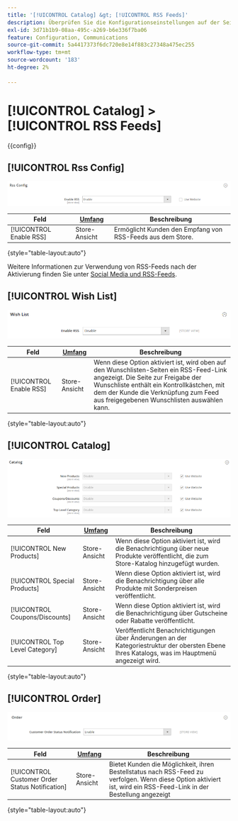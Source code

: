 ```yaml
---
title: '[!UICONTROL Catalog] &gt; [!UICONTROL RSS Feeds]'
description: Überprüfen Sie die Konfigurationseinstellungen auf der Seite [!UICONTROL Catalog] &gt; [!UICONTROL RSS Feeds] des Commerce-Administrators.
exl-id: 3d71b1b9-08aa-495c-a269-b6e336f7ba06
feature: Configuration, Communications
source-git-commit: 5a4417373f6dc720e8e14f883c27348a475ec255
workflow-type: tm+mt
source-wordcount: '183'
ht-degree: 2%

---
```


# [!UICONTROL Catalog] > [!UICONTROL RSS Feeds]

{{config}}

## [!UICONTROL Rss Config]

![RSS-Konfiguration](./assets/rss-feeds-rss-config.png)<!-- zoom -->

<!-- [Rss Config](https://experienceleague.adobe.com/en/docs/commerce-admin/marketing/communications/social-rss) -->

| Feld | [Umfang](../../getting-started/websites-stores-views.md#scope-settings) | Beschreibung |
|--- |--- |--- |
| [!UICONTROL Enable RSS] | Store-Ansicht | Ermöglicht Kunden den Empfang von RSS-Feeds aus dem Store. |

{style="table-layout:auto"}

Weitere Informationen zur Verwendung von RSS-Feeds nach der Aktivierung finden Sie unter [Social Media und RSS-Feeds](../../merchandising-promotions/social-rss.md).

## [!UICONTROL Wish List]

![Wunschliste](./assets/rss-feeds-wishlist.png)<!-- zoom -->

<!-- [Wish List](https://experienceleague.adobe.com/en/docs/commerce-admin/stores-sales/shopper-tools/wish-lists/wishlists) -->

| Feld | [Umfang](../../getting-started/websites-stores-views.md#scope-settings) | Beschreibung |
|--- |--- |--- |
| [!UICONTROL Enable RSS] | Store-Ansicht | Wenn diese Option aktiviert ist, wird oben auf den Wunschlisten-Seiten ein RSS-Feed-Link angezeigt. Die Seite zur Freigabe der Wunschliste enthält ein Kontrollkästchen, mit dem der Kunde die Verknüpfung zum Feed aus freigegebenen Wunschlisten auswählen kann. |

{style="table-layout:auto"}

## [!UICONTROL Catalog]

![Katalog](./assets/rss-feeds-catalog.png)<!-- zoom -->

<!-- [Catalog](https://experienceleague.adobe.com/en/docs/commerce-admin/catalog/catalog-menu) -->

| Feld | [Umfang](../../getting-started/websites-stores-views.md#scope-settings) | Beschreibung |
|--- |--- |--- |
| [!UICONTROL New Products] | Store-Ansicht | Wenn diese Option aktiviert ist, wird die Benachrichtigung über neue Produkte veröffentlicht, die zum Store-Katalog hinzugefügt wurden. |
| [!UICONTROL Special Products] | Store-Ansicht | Wenn diese Option aktiviert ist, wird die Benachrichtigung über alle Produkte mit Sonderpreisen veröffentlicht. |
| [!UICONTROL Coupons/Discounts] | Store-Ansicht | Wenn diese Option aktiviert ist, wird die Benachrichtigung über Gutscheine oder Rabatte veröffentlicht. |
| [!UICONTROL Top Level Category] | Store-Ansicht | Veröffentlicht Benachrichtigungen über Änderungen an der Kategoriestruktur der obersten Ebene Ihres Katalogs, was im Hauptmenü angezeigt wird. |

{style="table-layout:auto"}

## [!UICONTROL Order]

![Bestellung](./assets/rss-feeds-order.png)<!-- zoom -->

<!-- [Order](https://experienceleague.adobe.com/en/docs/commerce-admin/stores-sales/order-management/orders/order-status#notification) -->

| Feld | [Umfang](../../getting-started/websites-stores-views.md#scope-settings) | Beschreibung |
|--- |--- |--- |
| [!UICONTROL Customer Order Status Notification] | Store-Ansicht | Bietet Kunden die Möglichkeit, ihren Bestellstatus nach RSS-Feed zu verfolgen. Wenn diese Option aktiviert ist, wird ein RSS-Feed-Link in der Bestellung angezeigt |

{style="table-layout:auto"}
